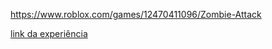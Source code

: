 
https://www.roblox.com/games/12470411096/Zombie-Attack

[link da experiência](https://www.roblox.com/games/12470411096/Zombie-Attack)

